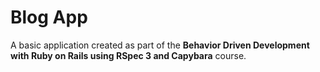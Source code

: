 # Blog App

A basic application created as part of the **Behavior Driven Development with
Ruby on Rails using RSpec 3 and Capybara** course.
